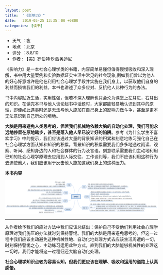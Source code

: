 ```yaml
---
layout: post
title:  "《影响力》"
date:   2019-05-25 13:35：00 +0800
categories: [读书]
---
```


- 天气 ：夜
- 地点 ：北京
- 评分 ：8.8/10
- 作者 : 【美】罗伯特·B·西奥迪尼

《影响力》是一本社会心理学类的书籍，内容简单易懂但值得慢慢吸收和深入理解，书中用大量案例和实验数据证实生活中常见的社会现象,例如我们曾以为他人的好心好意或许是他在利用社会心理学手段并实施在我们身上，以获取他们自身的利益而损害我们的利益。本书也讲述了众多应对、反抗他人此种行为的办法。

书中内容贴近生活，实用性强，但若不深入理解也只会沦为课堂上左耳进，右耳出的知识。在读完本书与他人谈论起书中话题时，大家都能轻易地认识到其中的原理，即便如此遇事时还是无法与他人施加在自己身上的影响力做斗争，甚至是更本无法意识到自己所处的境地。

**大脑是用来避免人类思考的，但若我们机械地依赖大脑的自动化处理，我们可能永远地停留在原地踏步，甚至是落入他人早已设计好的陷阱**。参考《为什么学生不喜欢学习》中的提示，我们应该通过大量的背景知识的积累和刻意地练习强化自己在社会心理学方面认知和知识的积累。背景知识的积累需要我们多多地通过阅读、观察、听闻、感知身边的人和社会群体的行为及言语。刻意联系需要我们主动地利用已知的社会心理学原理去应用到人际交往、工作谈判等，我们不应该利用这种行为去迫使他人，我们应该用于反击他人施加这我们身上的这种压力。

**本书内容**

![本书内容](/images/影响力/影响力.png)

--- 

从作者给予我们的应对方法中我们应该总结出：保护自己不受他们利用社会心理学原理对我们施压的办法就时刻保持警惕。我们的大脑是用来避免思考的，但这一过程中我们应该主动避免这种机械性地、自动化地处理方式去应该生活周遭的一切，时刻保持警惕之心，主动练习运用此种方式，直到我们的大脑能够机械性的处理这一切时，我们才能将这一过程归还大脑自动化处理。

**社会心理学知识点较为容易认知，但我们更应该在理解、吸收和运用的道路上认真感悟。**